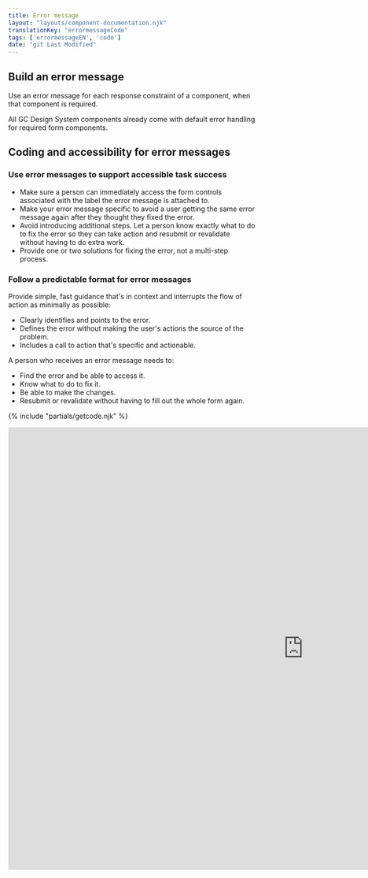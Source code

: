 ```yaml
---
title: Error message
layout: "layouts/component-documentation.njk"
translationKey: "errormessageCode"
tags: ['errormessageEN', 'code']
date: "git Last Modified"
---
```


## Build an error message

Use an error message for each response constraint of a component, when that component is required.

All GC Design System components already come with default error handling for required form components.

## Coding and accessibility for error messages

### Use error messages to support accessible task success

- Make sure a person can immediately access the form controls associated with the label the error message is attached to.
- Make your error message specific to avoid a user getting the same error message again after they thought they fixed the error.
- Avoid introducing additional steps. Let a person know exactly what to do to fix the error so they can take action and resubmit or revalidate without having to do extra work.
- Provide one or two solutions for fixing the error, not a multi-step process.

### Follow a predictable format for error messages

Provide simple, fast guidance that's in context and interrupts the flow of action as minimally as possible:

- Clearly identifies and points to the error.
- Defines the error without making the user's actions the source of the problem.
- Includes a call to action that's specific and actionable.

A person who receives an error message needs to:

- Find the error and be able to access it.
- Know what to do to fix it.
- Be able to make the changes.
- Resubmit or revalidate without having to fill out the whole form again.

{% include "partials/getcode.njk" %}

<iframe
  title="Overview of gcds-error-message properties and events."
  src="https://cds-snc.github.io/gcds-components/iframe.html?viewMode=docs&singleStory=true&id=components-error-message--events-properties"
  width="1200"
  height="900"
  style="display: block; margin: 0 auto;"
  frameBorder="0"
  allow="clipboard-write"
></iframe>
